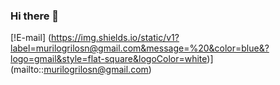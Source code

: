 ### Hi there 👋

<!--
**muNeves3/muNeves3** is a ✨ _special_ ✨ repository because its `README.md` (this file) appears on your GitHub profile. -->
[!E-mail] (https://img.shields.io/static/v1?label=murilogrilosn@gmail.com&message=%20&color=blue&?logo=gmail&style=flat-square&logoColor=white)]
(mailto::murilogrilosn@gmail.com)
